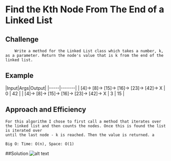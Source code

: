# Find the Kth Node From The End of a Linked List

## Challenge
```
	Write a method for the Linked List class which takes a number, k, as a parameter. Return the node's value that is k from the end of the linked list.
```

## Example
|Input|Args|Output|
|-----|-------|
| [4]-> [8]-> [15]-> [16]-> [23]-> [42]-> X | 0 | 42 |
| [4]-> [8]-> [15]-> [16]-> [23]-> [42]-> X | 3 | 15 |

## Approach and Efficiency
```
For this algorithm I chose to first call a method that iterates over the linked list and then counts the nodes. Once this is found the list is iterated over
until the last node - k is reached. Then the value is returned. a

Big O: Time: O(n), Space: O(1)
```

##Solution
![alt text](https://github.com/CClemensJr/data-structures-and-algorithms/blob/master/assets/kthFromTheEnd.JPG "Kth From End Whiteboard")
